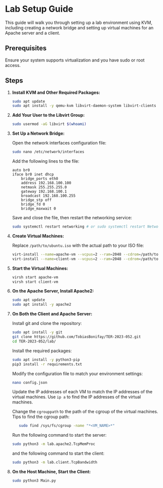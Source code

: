 # Lab Setup Guide

This guide will walk you through setting up a lab environment using KVM, including creating a network bridge and setting
up virtual machines for an Apache server and a client.

## Prerequisites

Ensure your system supports virtualization and you have sudo or root access.

## Steps

1. **Install KVM and Other Required Packages:**

    ```bash
    sudo apt update
    sudo apt install -y qemu-kvm libvirt-daemon-system libvirt-clients bridge-utils virt-manager
    ```

2. **Add Your User to the Libvirt Group:**

    ```bash
    sudo usermod -aG libvirt $(whoami)
    ```

3. **Set Up a Network Bridge:**

   Open the network interfaces configuration file:

    ```bash
    sudo nano /etc/network/interfaces
    ```

   Add the following lines to the file:

    ```text
    auto br0
    iface br0 inet dhcp
        bridge_ports eth0
        address 192.168.100.100
        netmask 255.255.255.0
        gateway 192.168.100.1
        broadcast 192.168.100.255
        bridge_stp off
        bridge_fd 0
        bridge_maxwait 0
    ```

   Save and close the file, then restart the networking service:

    ```bash
    sudo systemctl restart networking # or sudo systemctl restart NetworkManager
    ```

4. **Create Virtual Machines:**

   Replace `/path/to/ubuntu.iso` with the actual path to your ISO file:

    ```bash
    virt-install --name=apache-vm --vcpus=2 --ram=2048 --cdrom=/path/to/ubuntu.iso --disk path=/var/lib/libvirt/images/apache-vm.qcow2,size=20 --os-variant=ubuntu20.04 --network bridge=br0
    virt-install --name=client-vm --vcpus=2 --ram=2048 --cdrom=/path/to/ubuntu.iso --disk path=/var/lib/libvirt/images/client-vm.qcow2,size=20 --os-variant=ubuntu20.04 --network bridge=br0
    ```

5. **Start the Virtual Machines:**

    ```bash
    virsh start apache-vm
    virsh start client-vm
    ```

6. **On the Apache Server, Install Apache2:**

    ```bash
    sudo apt update
    sudo apt install -y apache2
    ```

7. **On Both the Client and Apache Server:**

   Install git and clone the repository:

    ```bash
    sudo apt install -y git
    git clone https://github.com/TobiasBonifay/TER-2023-052.git
    cd TER-2023-052/lab/
    ```

   Install the required packages:

    ```bash
    sudo apt install -y python3-pip
    pip3 install -r requirements.txt
    ```

   Modify the configuration file to match your environment settings:

    ```bash
    nano config.json
    ```

   Update the IP addresses of each VM to match the IP addresses of the virtual machines. Use `ip a` to find the IP
   addresses of the virtual machines.

   Change the `cgrouppath` to the path of the cgroup of the virtual machines. Tips to find the cgroup path:
   ```bash
      sudo find /sys/fs/cgroup -name "*<VM_NAME>*"
   ```

   Run the following command to start the server:

    ```bash
    sudo python3 -m lab.apache2.TcpMemProc
    ```
   and the following command to start the client:
    ```bash
    sudo python3 -m lab.client.TcpBandwidth
    ```

8. **On the Host Machine, Start the Client:**

    ```bash
    sudo python3 Main.py
    ```

